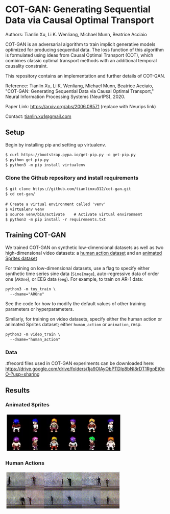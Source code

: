 # COT-GAN: Generating Sequential Data via Causal Optimal Transport
Authors: Tianlin Xu, Li K. Wenliang, Michael Munn, Beatrice Acciaio

COT-GAN is an adversarial algorithm to train implicit generative models optimized for producing sequential data. The loss function of this algorithm is formulated using ideas from Causal Optimal Transport (COT), which combines classic optimal transport methods with an additional temporal causality constraint. 

This repository contains an implementation and further details of COT-GAN. 

Reference: Tianlin Xu, Li K. Wenliang, Michael Munn, Beatrice Acciaio, "COT-GAN: Generating Sequential Data via Causal Optimal Transport," Neural Information Processing Systems (NeurIPS), 2020.

Paper Link: https://arxiv.org/abs/2006.08571 (replace with Neurips link)

Contact: tianlin.xu1@gmail.com

## Setup

Begin by installing pip and setting up virtualenv.

```
$ curl https://bootstrap.pypa.io/get-pip.py -o get-pip.py
$ python get-pip.py
$ python3 -m pip install virtualenv
```

### Clone the Github repository and install requirements

```
$ git clone https://github.com/tianlinxu312/cot-gan.git
$ cd cot-gan/

# Create a virtual environment called 'venv'
$ virtualenv venv 
$ source venv/bin/activate    # Activate virtual environment
$ python3 -m pip install -r requirements.txt 
```
## Training COT-GAN
We trained COT-GAN on synthetic low-dimensional datasets as well as two high-dimensional video datasets: a [human action dataset](http://www.wisdom.weizmann.ac.il/~vision/SpaceTimeActions.html) and an [animated Sprites dataset](https://github.com/jrconway3/Universal-LPC-spritesheet)

For training on low-dimensional datasets, use a flag to specify either synthetic time series sine data (`SineImage`), auto-regressive data of order one (`AROne`), or EEG data (`eeg`). For example, to train on AR-1 data:
```
python3 -m toy_train \
  --dname="AROne"
```
See the code for how to modify the default values of other training parameters or hyperparameters.

Similarly, for training on video datasets, specify either the human action or animated Sprites dataset; either `human_action` or `animation`, resp.

```
python3 -m video_train \
  --dname="human_action"
```

### Data
.tfrecord files used in COT-GAN experiments can be downloaded here: https://drive.google.com/drive/folders/1ja9OlAyObPTDIp8bNl8rDT1RgpEt0qO-?usp=sharing

## Results

### Animated Sprites

<img src="./figs/animation.gif" width="360" height="120"/>

### Human Actions 

<img src="./figs/humanaction.gif" width="360" height="120"/>


